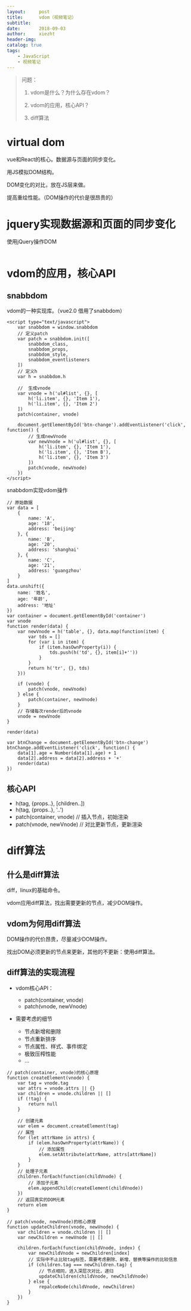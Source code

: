 ```yaml
---
layout:     post
title:      vdom（视频笔记）
subtitle:   
date:       2018-09-03
author:     xiezht
header-img: 
catalog: true
tags: 
    - JavaScript
    - 视频笔记
---
```


> 问题：
>
> 1. vdom是什么？为什么存在vdom？
> 
> 2. vdom的应用，核心API？
> 
> 3. diff算法

# virtual dom

vue和React的核心。数据源与页面的同步变化。

用JS模拟DOM结构。

DOM变化的对比，放在JS层来做。

提高重绘性能。（DOM操作的代价是很昂贵的）

# jquery实现数据源和页面的同步变化

使用jQuery操作DOM

```
```

# vdom的应用，核心API

## snabbdom

vdom的一种实现库。（vue2.0 借用了snabbdom）

```
<script type="text/javascript">
    var snabbdom = window.snabbdom
    // 定义patch
    var patch = snabbdom.init([
        snabbdom_class,
        snabbdom_props,
        snabbdom_style,
        snabbdom_eventlisteners
    ])
    // 定义h
    var h = snabbdom.h

    //  生成vnode
    var vnode = h('ul#list', {}, [
        h('li.item', {}, 'Item 1'),
        h('li.item', {}, 'Item 2')
    ])
    patch(container, vnode)

    document.getElementById('btn-change').addEventListener('click', function() {
        // 生成newVnode
        var newVnode = h('ul#list', {}, [
            h('li.item', {}, 'Item 1'),
            h('li.item', {}, 'Item B'),
            h('li.item', {}, 'Item 3')
        ])
        patch(vnode, newVnode)
    })
</script>
```

snabbdom实现vdom操作

```
// 原始数据
var data = [
    {
        name: 'A',
        age: '18',
        address: 'beijing'
    }, {
        name: 'B',
        age: '20',
        address: 'shanghai'
    }, {
        name: 'C',
        age: '21',
        address: 'guangzhou'
    }
]
data.unshift({
    name: '姓名',
    age: '年龄',
    address: '地址'
})
var container = document.getElementById('container')
var vnode
function render(data) {
    var newVnode = h('table', {}, data.map(function(item) {
        var tds = []
        for (var i in item) {
            if (item.hasOwnProperty(i)) {
                tds.push(h('td', {}, item[i]+''))
            }
        }
        return h('tr', {}, tds)
    }))
    
    if (vnode) {
        patch(vnode, newVnode)
    } else {
        patch(container, newVnode)
    }
    // 存储每次render后的vnode
    vnode = newVnode
}

render(data)

var btnChange = document.getElementById('btn-change')
btnChange.addEventListener('click', function() {
    data[1].age = Number(data[1].age) + 1
    data[2].address = data[2].address + '+'
    render(data)
})
```

## 核心API

* h(tag, {props..}, [children..])
* h(tag, {props..}, '..')
* patch(container, vnode)   // 插入节点，初始渲染
* patch(vnode, newVnode)    // 对比更新节点，更新渲染


# diff算法

## 什么是diff算法

diff，linux的基础命令。

vdom应用diff算法，找出需要更新的节点，减少DOM操作。

## vdom为何用diff算法

DOM操作的代价昂贵，尽量减少DOM操作。

找出DOM必须更新的节点来更新，其他的不更新：使用diff算法。

## diff算法的实现流程

* vdom核心API：

    * patch(container, vnode)
    * patch(vnode, newVnode)

* 需要考虑的细节
    * 节点新增和删除
    * 节点重新排序
    * 节点属性、样式、事件绑定
    * 极致压榨性能
    * ...

```
// patch(container, vnode)的核心原理
function createElement(vnode) {
    var tag = vnode.tag
    var attrs = vnode.attrs || {}
    var children = vnode.children || []
    if (!tag) {
        return null
    }

    // 创建元素
    var elem = document.createElement(tag)
    // 属性
    for (let attrName in attrs) {
        if (elem.hasOwnProperty(attrName)) {
            // 添加属性
            elem.setAttribute(attrName, attrs[attrName])
        }
    }
    // 处理子元素
    children.forEach(function(childVnode) {
        // 添加子元素
        elem.appendChild(createElement(childVnode))
    })
    // 返回真实的DOM元素
    return elem
}
```

```
// patch(vnode, newVnode)的核心原理
function updateChildren(vnode, newVnode) {
    var children = vnode.children || []
    var newChildren = newVnode || []

    children.forEach(function(childVnode, index) {
        var newChildVnode = newChildren[index]
        // 实际中不止比较tag标签，需要考虑删除、新增、替换等操作的比较信息
        if (children.tag === newChildren.tag) {
            // 节点相同，进入深层次对比，递归
            updateChildren(childVnode, newChildVnode)
        } else {
            repalceNode(childVnode, newChildren)
        }
    })
}
```


